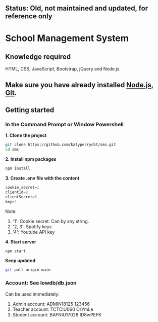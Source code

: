 ## Status: Old, not maintained and updated, for reference only
# School Management System

## Knowledge required
HTML, CSS, JavaScript, Bootstrap, jQuery and Node.js.

## Make sure you have already installed [Node.js](https://docs.npmjs.com/downloading-and-installing-node-js-and-npm), [Git](https://git-scm.com/downloads).

## Getting started

### In the Command Prompt or Window Powershell
**1. Clone the project**
```bash
git clone https://github.com/katyperrycbt/sms.git
cd sms
```
**2. Install npm packages** 
```bash
npm install
```
**3. Create .env file with the content**

```javascript
cookie_secret=1
clientId=2
clientSecret=3
key=4
```
Note: 
  1. '1': Cookie secret. Can by any string.
  2. '2, 3': Spotify keys
  3. '4': Youtube API key
  
**4. Start server**
```bash
npm start
```

**Keep updated**
```bash
git pull origin main
```

### **Account:** See lowdb/db.json

Can be used immediately:
1. Admin account:     ADMIN18125    123456
2. Teacher account:   TCTCIU060     OrYmLe
3. Student account:   BAFNIU17028   ID8wPEFK
